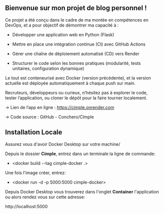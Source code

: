 ## Bienvenue sur mon projet de blog personnel !

Ce projet a été conçu dans le cadre de ma montée en compétences en DevOps, et a pour objectif de démontrer ma capacité à :

* Développer une application web en Python (Flask)

* Mettre en place une intégration continue (CI) avec GitHub Actions

* Gérer une chaîne de déploiement automatisé (CD) vers Render

* Structurer le code selon les bonnes pratiques (modularité, tests unitaires, configuration dynamique)

Le tout est conteneurisé avec Docker (version précédente), et la version actuelle est déployée automatiquement à chaque push sur main.

Recruteurs, développeurs ou curieux, n’hésitez pas à explorer le code, tester l’application, ou cloner le dépôt pour la faire tourner localement.

-> Lien de l’app en ligne : https://cimple.onrender.com

-> Code source : GitHub - Conchero/CImple


## Installation Locale

Assurez vous d'avoir Docker Desktop sur votre machine/

Depuis le dossier **Cimple**, entrez dans un terminale la ligne de commande:
- <docker build --tag cimple-docker .>

Une fois l'image créer, entrez: 
- <docker run -d -p 5000:5000 cimple-docker>

Depuis Docker Desktop vous trouverez dans l'onglet **Container** l'application ou alors rendez vous sur cette adresse:

http://localhost:5000
